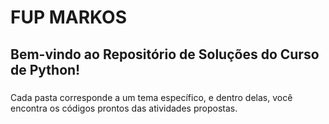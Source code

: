 # FUP MARKOS  
## Bem-vindo ao Repositório de Soluções do Curso de Python! <h3>
Cada pasta corresponde a um tema específico, e dentro delas, você encontra os códigos prontos das atividades propostas.


